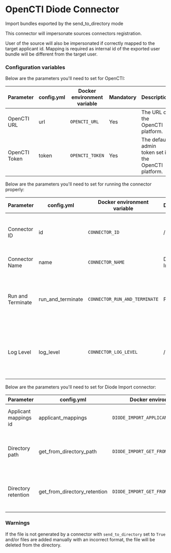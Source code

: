# OpenCTI Diode Connector

Import bundles exported by the send_to_directory mode

This connector will impersonate sources connectors registration.

User of the source will also be impersonated if correctly mapped to the target applicant id.
Mapping is required as internal id of the exported user bundle will be different from the target user.

### Configuration variables

Below are the parameters you'll need to set for OpenCTI:

| Parameter     | config.yml | Docker environment variable | Mandatory | Description                                          |
|---------------|------------|-----------------------------|-----------|------------------------------------------------------|
| OpenCTI URL   | url        | `OPENCTI_URL`               | Yes       | The URL of the OpenCTI platform.                     |
| OpenCTI Token | token      | `OPENCTI_TOKEN`             | Yes       | The default admin token set in the OpenCTI platform. |

Below are the parameters you'll need to set for running the connector properly:

| Parameter         | config.yml        | Docker environment variable      | Default      | Mandatory | Description                                                                            |
|-------------------|-------------------|----------------------------------|--------------|-----------|----------------------------------------------------------------------------------------|
| Connector ID      | id                | `CONNECTOR_ID`                   | /            | Yes       | A unique `UUIDv4` identifier for this connector instance.                              |
| Connector Name    | name              | `CONNECTOR_NAME`                 | Diode Import | Yes       | Name of the connector.                                                                 |
| Run and Terminate | run_and_terminate | `CONNECTOR_RUN_AND_TERMINATE`    | False        | No        | Launch the connector once if set to True. Takes 2 available values: `True` or `False`  |
| Log Level         | log_level         | `CONNECTOR_LOG_LEVEL`            | /            | Yes       | Determines the verbosity of the logs. Options are `debug`, `info`, `warn`, or `error`. |

Below are the parameters you'll need to set for Diode Import connector:

| Parameter                 | config.yml                     | Docker environment variable                 | Default | Mandatory | Description                                           |
|---------------------------|--------------------------------|---------------------------------------------|---------|-----------|-------------------------------------------------------|
| Applicant mappings id     | applicant_mappings             | `DIODE_IMPORT_APPLICANT_MAPPINGS`           | /       | Yes       | Mapp the applicant id source with target id           |
| Directory path            | get_from_directory_path        | `DIODE_IMPORT_GET_FROM_DIRECTORY_PATH`      | /       | Yes       | Path of the directory where bundle will be imported   |
| Directory retention       | get_from_directory_retention   | `DIODE_IMPORT_GET_FROM_DIRECTORY_RETENTION` | 7       | No        | Allows you to specify the duration of file retention  |


### Warnings

If the file is not generated by a connector with `send_to_directory` set to `True` and/or files are added manually with an incorrect format, the file will be deleted from the directory.